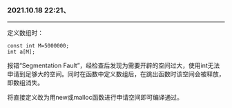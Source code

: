 ### 2021.10.18 22:21、
---
定义数组时：

    const int M=5000000;
    int a[M];

报错“Segmentation Fault”，经检查后发现为需要开辟的空间过大，使用int无法申请到足够大的空间。同时在函数中定义数组后，在跳出函数时该空间会被释放，即数组消失。

将直接定义改为用new或malloc函数进行申请空间即可编译通过。